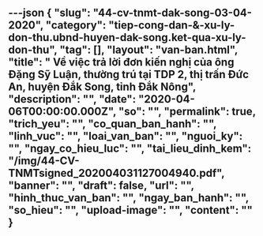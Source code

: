 ---json
{
    "slug": "44-cv-tnmt-dak-song-03-04-2020",
    "category": "tiep-cong-dan-&-xu-ly-don-thu.ubnd-huyen-dak-song.ket-qua-xu-ly-don-thu",
    "tag": [],
    "layout": "van-ban.html",
    "title": " Về việc trả lời đơn kiến nghị của ông Đặng Sỹ Luận, thường trú tại TDP 2, thị trấn Đức An, huyện Đắk Song, tỉnh Đắk Nông",
    "description": "",
    "date": "2020-04-06T00:00:00.000Z",
    "so": "",
    "permalink": true,
    "trich_yeu": "",
    "co_quan_ban_hanh": "",
    "linh_vuc": "",
    "loai_van_ban": "",
    "nguoi_ky": "",
    "ngay_co_hieu_luc": "",
    "tai_lieu_dinh_kem": "/img/44-CV-TNMTsigned_202004031127004940.pdf",
    "banner": "",
    "draft": false,
    "url": "",
    "hinh_thuc_van_ban": "",
    "ngay_ban_hanh": "",
    "so_hieu": "",
    "upload-image": "",
    "__content__": ""
}
---
